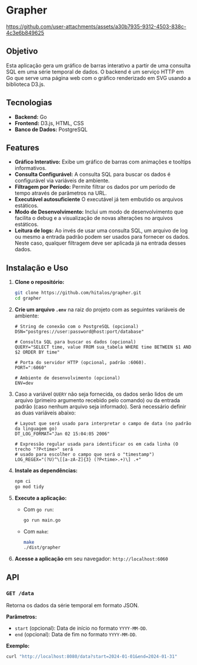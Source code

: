 # Grapher

https://github.com/user-attachments/assets/a30b7935-9312-4503-838c-4c3e6b849625

## Objetivo

Esta aplicação gera um gráfico de barras interativo a partir de uma consulta SQL em uma série temporal de dados. O backend é um serviço HTTP em Go que serve uma página web com o gráfico renderizado em SVG usando a biblioteca D3.js.

## Tecnologias

* **Backend:** Go
* **Frontend:** D3.js, HTML, CSS
* **Banco de Dados:** PostgreSQL

## Features

* **Gráfico Interativo:** Exibe um gráfico de barras com animações e tooltips informativos.
* **Consulta Configurável:** A consulta SQL para buscar os dados é configurável via variáveis de ambiente.
* **Filtragem por Período:** Permite filtrar os dados por um período de tempo através de parâmetros na URL.
* **Executável autosuficiente** O executável já tem embutido os arquivos estáticos.
* **Modo de Desenvolvimento:** Inclui um modo de desenvolvimento que facilita o debug e a visualização de novas alterações no arquivos estáticos.
* **Leitura de logs:** Ao invés de usar uma consulta SQL, um arquivo de log ou mesmo a entrada padrão podem ser usados para fornecer os dados. Neste caso, qualquer filtragem deve ser aplicada já na entrada desses dados.

## Instalação e Uso

1. **Clone o repositório:**

    ```bash
    git clone https://github.com/hitalos/grapher.git
    cd grapher
    ```

2. **Crie um arquivo `.env`** na raiz do projeto com as seguintes variáveis de ambiente:

    ```env
    # String de conexão com o PostgreSQL (opcional)
    DSN="postgres://user:password@host:port/database"

    # Consulta SQL para buscar os dados (opcional)
    QUERY="SELECT time, value FROM sua_tabela WHERE time BETWEEN $1 AND $2 ORDER BY time"

    # Porta do servidor HTTP (opcional, padrão :6060).
    PORT=":6060"

    # Ambiente de desenvolvimento (opcional)
    ENV=dev
    ```

3. Caso a variável `QUERY` não seja fornecida, os dados serão lidos de um arquivo (primeiro argumento recebido pelo comando) ou da entrada padrão (caso nenhum arquivo seja informado). Será necessário definir as duas variáveis abaixo:

    ```env
    # Layout que será usado para interpretar o campo de data (no padrão da linguagem go)
    DT_LOG_FORMAT="Jan 02 15:04:05 2006"

    # Expressão regular usada para identificar os em cada linha (O trecho "?P<time>" será
    # usado para escolher o campo que será o "timestamp")
    LOG_REGEX="(?U)^\[[a-zA-Z]{3} (?P<time>.+)\] .+"
    ```

3. **Instale as dependências:**

    ```bash
    npm ci
    go mod tidy
    ```

4. **Execute a aplicação:**
    * Com `go run`:

        ```bash
        go run main.go
        ```

    * Com `make`:

        ```bash
        make
        ./dist/grapher
        ```

5. **Acesse a aplicação** em seu navegador: `http://localhost:6060`

## API

### `GET /data`

Retorna os dados da série temporal em formato JSON.

**Parâmetros:**

* `start` (opcional): Data de início no formato `YYYY-MM-DD`.
* `end` (opcional): Data de fim no formato `YYYY-MM-DD`.

**Exemplo:**

```bash
curl "http://localhost:8080/data?start=2024-01-01&end=2024-01-31"
```

